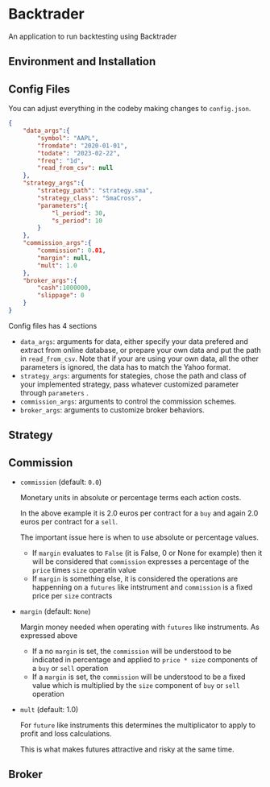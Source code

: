 # Backtrader

An application to run backtesting using Backtrader



## Environment and Installation



## Config Files

You can adjust everything in the codeby making changes to `config.json`.

```json
{
    "data_args":{
        "symbol": "AAPL",
        "fromdate": "2020-01-01",
        "todate": "2023-02-22",
        "freq": "1d",
        "read_from_csv": null
    },
    "strategy_args":{
        "strategy_path": "strategy.sma",
        "strategy_class": "SmaCross",
        "parameters":{
            "l_period": 30,
            "s_period": 10
        }
    },
    "commission_args":{
        "commission": 0.01,
        "margin": null,
        "mult": 1.0
    },
    "broker_args":{
        "cash":1000000,
        "slippage": 0
    }
}
```

Config files has 4 sections

-  `data_args`: arguments for data, either specify your data prefered and extract from online database, or prepare your own data and put the path in `read_from_csv`. Note that if your are using your own data, all the other parameters is ignored, the data has to match the Yahoo format.
- `strategy_args`: arguments for stategies, chose the path and class of your implemented strategy, pass whatever customized parameter through `parameters` .
- `commission_args`: arguments to control the commission schemes.
- `broker_args`: arguments to customize broker behaviors.

## Strategy



## Commission 

- `commission` (default: `0.0`)

  Monetary units in absolute or percentage terms each action costs.

  In the above example it is 2.0 euros per contract for a `buy` and again 2.0 euros per contract for a `sell`.

  The important issue here is when to use absolute or percentage values.

  - If `margin` evaluates to `False` (it is False, 0 or None for example) then it will be considered that `commission` expresses a percentage of the `price` times `size` operatin value
  - If `margin` is something else, it is considered the operations are happenning on a `futures` like intstrument and `commission` is a fixed price per `size` contracts

- `margin` (default: `None`)

  Margin money needed when operating with `futures` like instruments. As expressed above

  - If a no `margin` is set, the `commission` will be understood to be indicated in percentage and applied to `price * size` components of a `buy` or `sell` operation
  - If a `margin` is set, the `commission` will be understood to be a fixed value which is multiplied by the `size` component of `buy` or `sell` operation

- `mult` (default: 1.0)

  For `future` like instruments this determines the multiplicator to apply to profit and loss calculations.

  This is what makes futures attractive and risky at the same time.

## Broker

